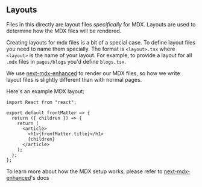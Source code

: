 ## Layouts

Files in this directly are layout files _specifically_ for MDX. Layouts are used to determine how the MDX files will
be rendered.

Creating layouts for mdx files is a bit of a special case. To define layout files you need to name them specially.
The format is `<layout>.tsx` where `<layout>` is the name of your layout. For example, to provide a layout
for all `.mdx` files in `pages/blogs` you'd define `blogs.tsx`.

We use [next-mdx-enhanced](https://github.com/hashicorp/next-mdx-enhanced) to render our MDX files, so how we write
layout files is slightly different than with normal pages.

Here's an example MDX layout:

```
import React from "react";

export default frontMatter => {
  return ({ children }) => {
    return (
      <article>
        <h1>{frontMatter.title}</h1>
        {children}
      </article>
    );
  };
};
```

To learn more about how the MDX setup works, please refer to [next-mdx-enhanced](https://github.com/hashicorp/next-mdx-enhanced)'s docs
